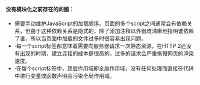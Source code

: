 #### 没有模块化之前存在的问题：

- 需要手动维护JavaScript的加载顺序。页面的多个script之间通常会有依赖关系，但由于这种依赖关系是隐式的，除了添加注释以外很难清晰地指明谁依赖了谁，所以当页面中加载的文件过多时很容易出现问题。
- ·每一个script标签都意味着需要向服务器请求一次静态资源，在HTTP 2还没有出现的时期，建立连接的成本是很高的，过多的请求会严重拖慢网页的渲染速度。
- ·在每个script标签中，顶层作用域即全局作用域，没有任何处理而直接在代码中进行变量或函数声明会污染全局作用域。